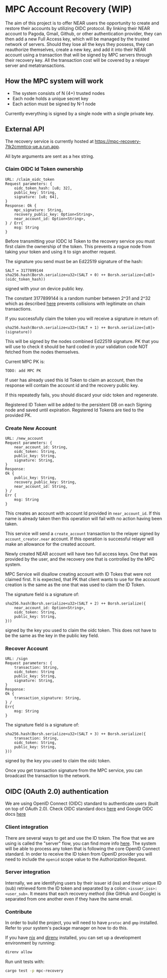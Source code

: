 # MPC Account Recovery (WIP)
The aim of this project is to offer NEAR users the opportunity to create and restore their accounts by utilizing OIDC protocol. By linking their NEAR account to Pagoda, Gmail, Github, or other authentication provider, they can then add a new Full Access key, which will be managed by the trusted network of servers. Should they lose all the keys they possess, they can reauthorize themselves, create a new key, and add it into their NEAR account using a transaction that will be signed by MPC servers through their recovery key. All the transaction cost will be covered by a relayer server and metatransactions.

## How the MPC system will work
- The system consists of N (4+) trusted nodes
- Each node holds a unique secret key
- Each action must be signed by N-1 node

Currently everything is signed by a single node with a single private key.

## External API

The recovery service is currently hosted at <https://mpc-recovery-7tk2cmmtcq-ue.a.run.app>.

All byte arguments are sent as a hex string.

### Claim OIDC Id Token ownership

    URL: /claim_oidc_token
    Request parameters: {
        oidc_token_hash: [u8; 32],
        public_key: String,
        signature: [u8; 64],
    }
    Response: Ok {
        mpc_signature: String,
        recovery_public_key: Option<String>,
        near_account_id: Option<String>,
    } / Err{
        msg: String
    }

Before transmitting your IODC Id Token to the recovery service you must first claim the ownership of the token. This prevents a rogue node from taking your token and using it to sign another request.

The signature you send must be an Ed22519 signature of the hash:

    SALT = 3177899144
    sha256.hash(Borsh.serialize<u32>(SALT + 0) ++ Borsh.serialize<[u8]>(oidc_token_hash))

signed with your on device public key.

The constant 3177899144 is a random number between 2^31 and 2^32 which as described [here](https://github.com/gutsyphilip/NEPs/blob/8b0b05c3727f0a90b70c6f88791152f54bf5b77f/neps/nep-0413.md#example) prevents collisions with legitimate on chain transactions.

If you successfully claim the token you will receive a signature in return of:

    sha256.hash(Borsh.serialize<u32>(SALT + 1) ++ Borsh.serialize<[u8]>(signature))

This will be signed by the nodes combined Ed22519 signature. PK that you will use to check it should be hard coded in your validation code NOT fetched from the nodes themselves.

Current MPC PK is:
```
TODO: add MPC PK
```

If user has already used this Id Token to claim an account, then the response will contain the account id and the recovery public key.

If this repeatedly fails, you should discard your oidc token and regenerate.

Registered ID Token will be added to the persistent DB on each Signing node and saved until expiration. Regstered Id Tokens are tied to the provided PK.

### Create New Account

    URL: /new_account
    Request parameters: {
        near_account_id: String,
        oidc_token: String,
        public_key: String,
        signature: String,
    }
    Response:
    Ok {
        public_key: String,
        recovery_public_key: String,
        near_account_id: String,
    } /
    Err {
        msg: String
    }

This creates an account with account Id provided in `near_account_id`. If this name is already taken then this operation will fail with no action having been taken.

This service will send a `create_account` transaction to the relayer signed by `account_creator.near` account. If this operation is successful relayer will make an allowance for the created account.

Newly created NEAR account will have two full access keys. One that was provided by the user, and the recovery one that is controlled by the MPC system.

MPC Service will disallow creating account with ID Tokes that were not claimed first. It is expected, that PK that client wants to use for the account creation is the same as the one that was used to claim the ID Token.

The signature field is a signature of:

    sha256.hash(Borsh.serialize<u32>(SALT + 2) ++ Borsh.serialize({
        near_account_id: Option<String>,
        oidc_token: String,
        public_key: String,
    }))

signed by the key you used to claim the oidc token. This does not have to be the same as the key in the public key field.

### Recover Account

    URL: /sign
    Request parameters: {
        transaction: String,
        oidc_token: String
        public_key: String,
        signature: String,
    }
    Response:
    Ok {
        transaction_signature: String,
    } /
    Err{
        msg: String
    }

The signature field is a signature of:

    sha256.hash(Borsh.serialize<u32>(SALT + 3) ++ Borsh.serialize({
        transaction: String,
        oidc_token: String,
        public_key: String,
    }))

signed by the key you used to claim the oidc token.

Once you get transaction signature from the MPC service, you can broadcast the transaction to the network.

## OIDC (OAuth 2.0) authentication

We are using OpenID Connect (OIDC) standard to authenticate users (built on top of OAuth 2.0).
Check OIDC standard docs [here](https://openid.net/specs/openid-connect-core-1_0.html#IDToken) and Google OIDC docs [here](https://developers.google.com/identity/protocols/oauth2/openid-connect)

### Client integration

There are several ways to get and use the ID token. The flow that we are using is called the "server" flow, you can find more info [here](https://developers.google.com/identity/openid-connect/openid-connect#authenticatingtheuser). The system will be able to process any token that is following the core OpenID Connect standard. In order to receive the ID token from OpenID provider you will need to include the `openid` scope value to the Authorization Request.

### Server integration

Internally, we are identifying users by their issuer id (iss) and their unique ID (sub) retrieved form the ID token and separated by a colon: `<issuer_iss>:<user_sub>`. It means that each recovery method (like GitHub and Google) is separated from one another even if they have the same email.

### Contribute

In order to build the project, you will need to have `protoc` and `gmp` installed. Refer to your system's package manager on how to do this.

If you have [nix](https://nixos.org/) and [direnv](https://direnv.net/) installed, you can set up a development environment by running:

```BASH
direnv allow
```

Run unit tests with:
```BASH
cargo test -p mpc-recovery
```
